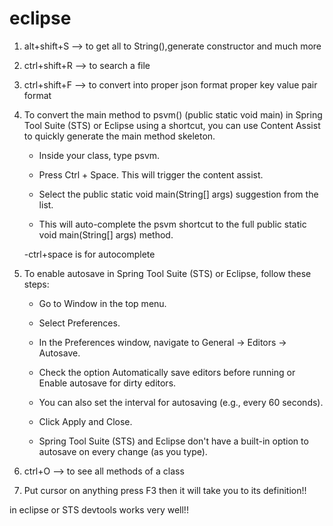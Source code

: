 # eclipse

1. alt+shift+S --> to get all to String(),generate constructor and much more


2. ctrl+shift+R --> to search a file

3. ctrl+shift+F --> to convert into proper json format proper key value pair format

4. To convert the main method to psvm() (public static void main) in Spring Tool Suite (STS) or Eclipse using a shortcut, you can use Content Assist to quickly generate the main method skeleton.

    - Inside your class, type psvm.

    - Press Ctrl + Space. This will trigger the content assist.

    - Select the public static void main(String[] args) suggestion from the list.

    - This will auto-complete the psvm shortcut to the full public static void main(String[] args) method.

    -ctrl+space is for autocomplete

5. To enable autosave in Spring Tool Suite (STS) or Eclipse, follow these steps:

    - Go to Window in the top menu.
    - Select Preferences.
    - In the Preferences window, navigate to General → Editors → Autosave.
    - Check the option Automatically save editors before running or Enable autosave for dirty editors.
    - You can also set the interval for autosaving (e.g., every 60 seconds).
    - Click Apply and Close.   

 
    - Spring Tool Suite (STS) and Eclipse don't have a built-in option to autosave on every change (as you type).     
6. ctrl+O --> to see all methods of a class 

7. Put cursor on anything press F3 then it will take you to its definition!!

in eclipse or STS devtools works very well!!